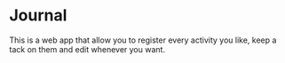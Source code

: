 # Journal
This is a web app that allow you to register every activity you like, keep a tack on them and edit whenever you want.
